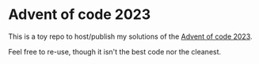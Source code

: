 # Advent of code 2023

This is a toy repo to host/publish my solutions of the [Advent of code 2023](https://adventofcode.com/).

Feel free to re-use, though it isn't the best code nor the cleanest.
